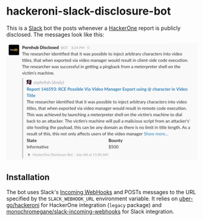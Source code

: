 # hackeroni-slack-disclosure-bot
This is a [Slack](https://slack.com) bot the posts whenever a [HackerOne](https://hackerone.com) report is publicly disclosed. The messages look like this:

![message](message.png?raw=true "Title")

## Installation
The bot uses Slack's [Incoming WebHooks](https://api.slack.com/incoming-webhooks) and POSTs messages to the URL specified by the `SLACK_WEBHOOK_URL` environment variable.
It relies on [uber-go/hackeroni](https://github.com/uber-go/hackeroni) for HackerOne integration (`legacy` package) and [monochromegane/slack-incoming-webhooks](https://github.com/monochromegane/slack-incoming-webhooks) for Slack integration.